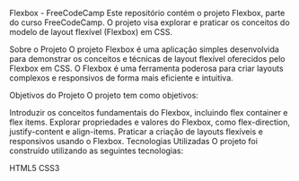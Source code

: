 Flexbox - FreeCodeCamp
Este repositório contém o projeto Flexbox, parte do curso FreeCodeCamp. O projeto visa explorar e praticar os conceitos do modelo de layout flexível (Flexbox) em CSS.

Sobre o Projeto
O projeto Flexbox é uma aplicação simples desenvolvida para demonstrar os conceitos e técnicas de layout flexível oferecidos pelo Flexbox em CSS. O Flexbox é uma ferramenta poderosa para criar layouts complexos e responsivos de forma mais eficiente e intuitiva.

Objetivos do Projeto
O projeto tem como objetivos:

Introduzir os conceitos fundamentais do Flexbox, incluindo flex container e flex items.
Explorar propriedades e valores do Flexbox, como flex-direction, justify-content e align-items.
Praticar a criação de layouts flexíveis e responsivos usando o Flexbox.
Tecnologias Utilizadas
O projeto foi construído utilizando as seguintes tecnologias:

HTML5
CSS3